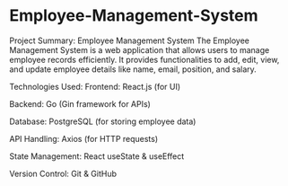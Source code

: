 # Employee-Management-System
Project Summary: Employee Management System
The Employee Management System is a web application that allows users to manage employee records efficiently. It provides functionalities to add, edit, view, and update employee details like name, email, position, and salary.

Technologies Used:
Frontend: React.js (for UI)

Backend: Go (Gin framework for APIs)

Database: PostgreSQL (for storing employee data)

API Handling: Axios (for HTTP requests)

State Management: React useState & useEffect

Version Control: Git & GitHub
